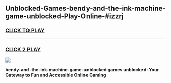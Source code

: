 
## Unblocked-Games-bendy-and-the-ink-machine-game-unblocked-Play-Online-#izzrj
<h3>
<a href="https://premium.freeplayer.one?title=bendy-and-the-ink-machine-game-unblocked&ref=27F">CLICK TO PLAY</a></h3>
<hr>

<h3>
<a href="https://premium.freeplayer.one?title=bendy-and-the-ink-machine-game-unblocked&ref=27F">CLICK 2 PLAY</a>
  
</h3>

<a href="https://premium.freeplayer.one?title=bendy-and-the-ink-machine-game-unblocked&ref=27F"><img src="https://clearcache.store/games.png"></a>


**bendy-and-the-ink-machine-game-unblocked games unblocked: Your Gateway to Fun and Accessible Online Gaming**
